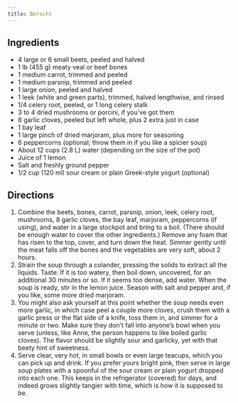 ```yaml
--- 
title: Borscht
---
```


## Ingredients
* 4 large or 6 small beets, peeled and halved
* 1 lb (455 g) meaty veal or beef bones
* 1 medium carrot, trimmed and peeled
* 1 medium parsnip, trimmed and peeled
* 1 large onion, peeled and halved
* 1 leek (white and green parts), trimmed, halved lengthwise, and rinsed
* 1/4 celery root, peeled, or 1 long celery stalk
* 3 to 4 dried mushrooms or porcini, if you’ve got them
* 8 garlic cloves, peeled but left whole, plus 2 extra just in case
* 1 bay leaf
* 1 large pinch of dried marjoram, plus more for seasoning
* 6 peppercorns (optional; throw them in if you like a spicier soup)
* About 12 cups (2.8 L) water (depending on the size of the pot)
* Juice of 1 lemon
* Salt and freshly ground pepper
* 1/2 cup (120 ml) sour cream or plain Greek-style yogurt (optional)

## Directions
1. Combine the beets, bones, carrot, parsnip, onion, leek, celery root, mushrooms, 8 garlic cloves, the bay leaf, marjoram, peppercorns (if using), and water in a large stockpot and bring to a boil. (There should be enough water to cover the other ingredients.) Remove any foam that has risen to the top, cover, and turn down the heat. Simmer gently until the meat falls off the bones and the vegetables are very soft, about 2 hours.
2. Strain the soup through a colander, pressing the solids to extract all the liquids. Taste: If it is too watery, then boil down, uncovered, for an additional 30 minutes or so. If it seems too dense, add water. When the soup is ready, stir in the lemon juice. Season with salt and pepper and, if you like, some more dried marjoram.
3. You might also ask yourself at this point whether the soup needs even more garlic, in which case peel a couple more cloves, crush them with a garlic press or the flat side of a knife, toss them in, and simmer for a minute or two. Make sure they don’t fall into anyone’s bowl when you serve (unless, like Anne, the person happens to like boiled garlic cloves). The flavor should be slightly sour and garlicky, yet with that beety hint of sweetness.
4.  Serve clear, very hot, in small bowls or even large teacups, which you can pick up and drink. If you prefer yours bright pink, then serve in large soup plates with a spoonful of the sour cream or plain yogurt dropped into each one. This keeps in the refrigerator (covered) for days, and indeed grows slightly tangier with time, which is how it is supposed to be.
